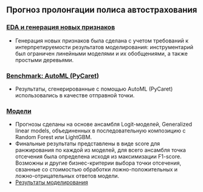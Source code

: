 ## Прогноз пролонгации полиса автострахования 


### [EDA и генерация новых признаков](https://github.com/YaninaK/car-insurance-renewal/blob/main/notebooks/01_Car_insurance_renewal_EDA.ipynb)
* Генерация новых признаков была сделана с учетом требований к интерпретируемости результатов моделирования: инструментарий был ограничен линейными моделями и их обобщениями, а также простыми деревьями.

### [Benchmark: AutoML (PyCaret)](https://github.com/YaninaK/car-insurance-renewal/blob/main/notebooks/02_Car_insurance_renewal_AutoML.ipynb)
* Результаты, сгенерированные с помощью AutoML (PyCaret) использовались в качестве отправной точки.

### [Модели](https://github.com/YaninaK/car-insurance-renewal/blob/main/notebooks/03_Car_insurance_renewal_Models.ipynb)
* Прогнозы сделаны на основе ансамбля Logit-моделей, Generalized linear models, объединенных в последовательную композицию с Random Forest или LightGBM.
* Финальные результаты представлены в виде score для ранжирования по каждой из моделей, для всего ансамбля точка отсечения была определена исходя из максимизации F1-score. Возможны и другие бизнес-критерии выбора точки отсечения, свзанные со стоимостью обработки ложно-положительных и ложно-отрицательных ответов модели.
* [Результаты моделирования](https://drive.google.com/file/d/1-uSIAfjknozaIZ1uL4XAuK_r1pOuhTT4/view?usp=sharing)
